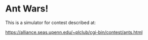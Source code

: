 # Ant Wars!

This is a simulator for contest described at:

https://alliance.seas.upenn.edu/~plclub/cgi-bin/contest/ants.html
